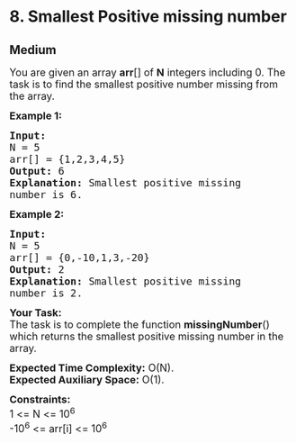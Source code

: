 # 8. Smallest Positive missing number
## Medium 
<div class="problem-statement">
                <p></p><p><span style="font-size:18px">You are given an array <strong>arr</strong>[] of <strong>N</strong> integers including 0. The task is to find the smallest positive number missing from the array.</span></p>

<p><span style="font-size:18px"><strong>Example 1:</strong></span></p>

<pre><span style="font-size:18px"><strong>Input:
</strong>N = 5
arr[] = {1,2,3,4,5}
<strong>Output: </strong>6<strong>
Explanation: </strong>Smallest positive missing 
number is 6.</span>
</pre>

<p><span style="font-size:18px"><strong>Example 2:</strong></span></p>

<pre><span style="font-size:18px"><strong>Input:
</strong>N = 5
arr[] = {0,-10,1,3,-20}
<strong>Output: </strong>2<strong>
Explanation: </strong>Smallest positive missing 
number is 2.</span></pre>

<p><span style="font-size:18px"><strong>Your&nbsp;Task:</strong><br>
The task is to complete the function <strong>missingNumber</strong>() which returns the smallest positive missing number in the array.</span></p>

<p><span style="font-size:18px"><strong>Expected Time Complexity:</strong>&nbsp;O(N).</span><br>
<span style="font-size:18px"><strong>Expected Auxiliary Space:</strong>&nbsp;O(1).</span></p>

<p><span style="font-size:18px"><strong>Constraints:</strong><br>
1 &lt;= N &lt;= 10<sup>6</sup><br>
-10<sup>6</sup> &lt;= arr[i] &lt;= 10<sup>6</sup></span></p>

<p>&nbsp;</p>
 <p></p>
            </div>